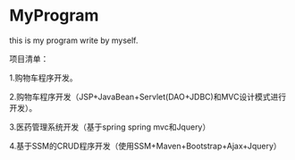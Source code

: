 # MyProgram

this is my program write by myself.

项目清单：

1.购物车程序开发。

2.购物车程序开发（JSP+JavaBean+Servlet(DAO+JDBC)和MVC设计模式进行开发）。

3.医药管理系统开发（基于spring spring mvc和Jquery）

4.基于SSM的CRUD程序开发（使用SSM+Maven+Bootstrap+Ajax+Jquery）

